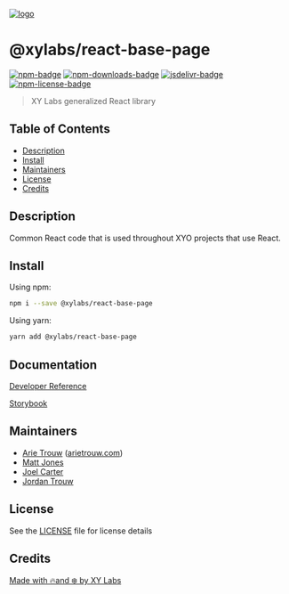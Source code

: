 [![logo][]](https://xylabs.com)

# @xylabs/react-base-page

[![npm-badge][]][npm-link]
[![npm-downloads-badge][]][npm-link]
[![jsdelivr-badge][]][jsdelivr-link]
[![npm-license-badge][]](LICENSE)

> XY Labs generalized React library 

## Table of Contents

-   [Description](#description)
-   [Install](#install)
-   [Maintainers](#maintainers)
-   [License](#license)
-   [Credits](#credits)

## Description

Common React code that is used throughout XYO projects that use React.

## Install

Using npm:

```sh
npm i --save @xylabs/react-base-page
```

Using yarn:

```sh
yarn add @xylabs/react-base-page
```

## Documentation
[Developer Reference](https://xylabs.github.io/sdk-react)

[Storybook](https://xylabs.github.io/sdk-react/storybook)

## Maintainers

- [Arie Trouw](https://github.com/arietrouw) ([arietrouw.com](https://arietrouw.com))
- [Matt Jones](https://github.com/jonesmac)
- [Joel Carter](https://github.com/JoelBCarter)
- [Jordan Trouw](https://github.com/jordantrouw)

## License

See the [LICENSE](LICENSE) file for license details

## Credits

[Made with 🔥and ❄️ by XY Labs](https://xylabs.com)

[logo]: https://cdn.xy.company/img/brand/XYPersistentCompany_Logo_Icon_Colored.svg

[npm-badge]: https://img.shields.io/npm/v/@xylabs/react-base-page.svg
[npm-link]: https://www.npmjs.com/package/@xylabs/react-base-page

[npm-downloads-badge]: https://img.shields.io/npm/dw/@xylabs/react-base-page
[npm-license-badge]: https://img.shields.io/npm/l/@xylabs/react-base-page

[jsdelivr-badge]: https://data.jsdelivr.com/v1/package/npm/@xylabs/react-base-page/badge
[jsdelivr-link]: https://www.jsdelivr.com/package/npm/@xylabs/react-base-page